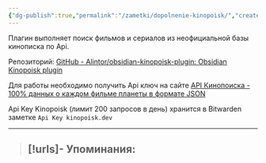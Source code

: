```yaml
---
{"dg-publish":true,"permalink":"/zametki/dopolnenie-kinopoisk/","created":"2024-07-09 14:25"}
---
```


Плагин выполняет поиск фильмов и сериалов из неофициальной базы кинописка по Api. 

Репозиторий: [GitHub - Alintor/obsidian-kinopoisk-plugin: Obsidian Kinopoisk plugin](https://github.com/Alintor/obsidian-kinopoisk-plugin)

Для работы необходимо получить Api ключ на сайте [API Кинопоиска - 100% данных о каждом фильме планеты в формате JSON](https://kinopoisk.dev/)

Api Key Kinopoisk (лимит 200 запросов в день) хранится в Bitwarden заметке `Api Key kinopoisk.dev`

---
> [!urls]- Упоминания:
> - 